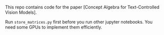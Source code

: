 This repo contains code for the paper [Concept Algebra for Text-Controlled Vision Models].

Run `store_matrices.py` first before you run other jupyter notebooks. You need some GPUs to implement them efficiently.